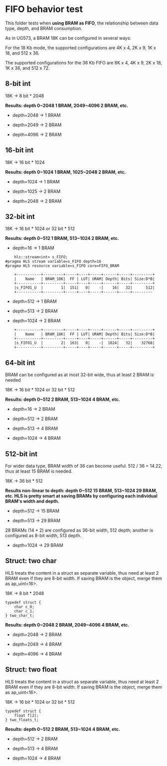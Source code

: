# FIFO behavior test

This folder tests when **using BRAM as FIFO**, the relationship between data type, depth, and BRAM consumption.

As in UG573, a BRAM 18K can be configured in several ways:

For the 18 Kb mode, the supported configurations are 4K x 4, 2K x 9, 1K x 18, and 512 x 36.

The supported configurations for the 36 Kb FIFO are 8K x 4, 4K x 9, 2K x 18, 1K x 36, and 512 x 72.

## 8-bit int

18K -> 8 bit * 2048

**Results: depth 0~2048 1 BRAM, 2049~4096 2 BRAM, etc.**

* depth=2048 -> 1 BRAM

* depth=2049 -> 2 BRAM

* depth=4096 -> 2 BRAM

## 16-bit int

18K -> 16 bit * 1024

**Results: depth 0~1024 1 BRAM, 1025~2048 2 BRAM, etc.**

* depth=1024 -> 1 BRAM

* depth=1025 -> 2 BRAM

* depth=2048 -> 2 BRAM

## 32-bit int

18K -> 16 bit * 1024 or 32 bit * 512

**Results: depth 0~512 1 BRAM, 513~1024 2 BRAM, etc.**

* depth=16 -> 1 BRAM

```
    hls::stream<int> s_FIFO;
#pragma HLS stream variable=s_FIFO depth=16
#pragma HLS resource variable=s_FIFO core=FIFO_BRAM
```

```
    +-----------+---------+-----+----+-----+------+-----+---------+
    |    Name   | BRAM_18K|  FF | LUT| URAM| Depth| Bits| Size:D*B|
    +-----------+---------+-----+----+-----+------+-----+---------+
    |s_FIFO1_U  |        1|  151|   0|    -|    16|   32|      512|
    +-----------+---------+-----+----+-----+------+-----+---------
```

* depth=512 -> 1 BRAM

* depth=513 -> 2 BRAM

* depth=1024 -> 2 BRAM

```
    +-----------+---------+-----+----+-----+------+-----+---------+
    |    Name   | BRAM_18K|  FF | LUT| URAM| Depth| Bits| Size:D*B|
    +-----------+---------+-----+----+-----+------+-----+---------+
    |s_FIFO1_U  |        2|  163|   0|    -|  1024|   32|    32768|
    +-----------+---------+-----+----+-----+------+-----+---------+
```


## 64-bit int

BRAM can be configured as at most 32-bit wide, thus at least 2 BRAM is needed

18K -> 16 bit * 1024 or 32 bit * 512

**Results: depth 0~512 2 BRAM, 513~1024 4 BRAM, etc.**

* depth=16 -> 2 BRAM

* depth=512 -> 2 BRAM

* depth=513 -> 4 BRAM

* depth=1024 -> 4 BRAM

## 512-bit int

For wider data type, BRAM width of 36 can become useful. 512 / 36 = 14.22, thus at least 15 BRAM is needed.

18K -> 36 bit * 512

**Results non-linear to depth: depth 0~512 15 BRAM, 513~1024 29 BRAM, etc. HLS is pretty smart at saving BRAMs by configuring each individual BRAM's width and depth.**

* depth=512 -> 15 BRAM

* depth=513 -> 29 BRAM

28 BRAMs (14 * 2) are configured as 36-bit width, 512 depth; another is configured as 8-bit width, 513 depth.

* depth=1024 -> 29 BRAM

## Struct: two char

HLS treats the content in a struct as separate variable, thus need at least 2 BRAM even if they are 8-bit width. If saving BRAM is the object, merge them as ap_uint<16>.

18K -> 8 bit * 2048

```
typedef struct {
    char c_0;
    char c_1;
} two_char_t;
```

**Results: depth 0~2048 2 BRAM, 2049~4096 4 BRAM, etc.**

* depth=2048 -> 2 BRAM

* depth=2049 -> 4 BRAM

* depth=4096 -> 4 BRAM

## Struct: two float

HLS treats the content in a struct as separate variable, thus need at least 2 BRAM even if they are 8-bit width. If saving BRAM is the object, merge them as ap_uint<16>.

18K -> 16 bit * 1024 or 32 bit * 512

```
typedef struct {
    float f[2];
} two_floats_t;
```

**Results: depth 0~512 2 BRAM, 513~1024 4 BRAM, etc.**


* depth=512 -> 2 BRAM

* depth=513 -> 4 BRAM

* depth=1024 -> 4 BRAM